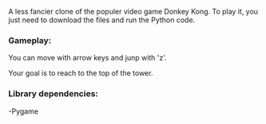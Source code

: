 A less fancier clone of the populer video game Donkey Kong. To play it, you just need to download the files and run the Python code.

### Gameplay:

You can move with arrow keys and junp with 'z'.

Your goal is to reach to the top of the tower.

### Library dependencies:

-Pygame

